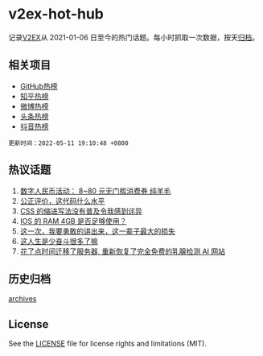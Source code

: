 # v2ex-hot-hub

 记录[V2EX](https://www.v2ex.com/)从 2021-01-06 日至今的热门话题。每小时抓取一次数据，按天[归档](archives)。
 
 ## 相关项目

- [GitHub热榜](https://github.com/lonnyzhang423/github-hot-hub)
- [知乎热榜](https://github.com/lonnyzhang423/zhihu-hot-hub)
- [微博热榜](https://github.com/lonnyzhang423/weibo-hot-hub)
- [头条热榜](https://github.com/lonnyzhang423/toutiao-hot-hub)
- [抖音热榜](https://github.com/lonnyzhang423/douyin-hot-hub)


 `更新时间：2022-05-11 19:10:48 +0800`

## 热议话题

1. [数字人民币活动： 8~80 元无门槛消费券 纯羊毛](https://www.v2ex.com/t/852061)
1. [公正评价，这代码什么水平](https://www.v2ex.com/t/852125)
1. [CSS 的缩进写法没有普及令我感到诧异](https://www.v2ex.com/t/852098)
1. [IOS 的 RAM 4GB 是否足够使用？](https://www.v2ex.com/t/852189)
1. [这一次，我要勇敢的讲出来，这一辈子最大的损失](https://www.v2ex.com/t/852227)
1. [这人生是少奋斗很多了嘛](https://www.v2ex.com/t/852183)
1. [花了点时间迁移了服务器, 重新恢复了完全免费的乳腺检测 AI 网站](https://www.v2ex.com/t/852100)

## 历史归档

[archives](archives)

## License

See the [LICENSE](LICENSE) file for license rights and limitations (MIT).
